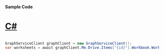 #### Sample Code
# [C#](#tab/Csharp)

```C#

GraphServiceClient graphClient = new GraphServiceClient();
var worksheets = await graphClient.Me.Drive.Items["{id}"].Workbook.Worksheets.Request().GetAsync();

```